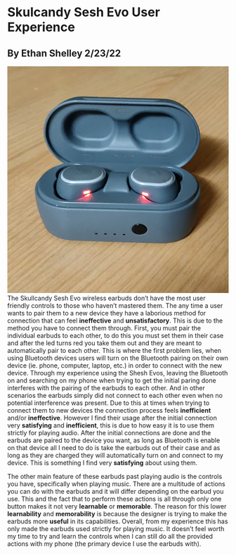 # Skulcandy Sesh Evo User Experience
## By Ethan Shelley 2/23/22
![alt text](Earbuds.jpg)
The Skullcandy Sesh Evo wireless earbuds don’t have the most user friendly controls to those who haven’t mastered them. The any time a user wants to pair them to a new 
device they have a laborious method for connection that can feel **ineffective** and **unsatisfactory**. This is due to the method you have to connect them through. First, you must pair
the individual earbuds to each other, to do this you must set them in their case and after the led turns red you take them out and they are meant to automatically pair to each 
other. This is where the first problem lies, when using Bluetooth devices users will turn on the Bluetooth pairing on their own device (ie. phone, computer, laptop, etc.) in 
order to connect with the new device. Through my experience using the Shesh Evos, leaving the Bluetooth on and searching on my phone when trying to get the initial paring done
interferes with the pairing of the earbuds to each other. And in other scenarios the earbuds simply did not connect to each other even when no potential interference was 
present. Due to this at times when trying to connect them to new devices the connection process feels **inefficient** and/or **ineffective**. However I find their usage after the 
initial connection very **satisfying** and **inefficient**, this is due to how easy it is to use them strictly for playing audio. After the initial connections are done and the earbuds
are paired to the device you want, as long as Bluetooth is enable on that device all I need to do is take the earbuds out of their case and as long as they are charged they will
automatically turn on and connect to my device. This is something I find very **satisfying** about using them.
  
The other main feature of these earbuds past playing audio is the controls you have, specifically when playing music. There are a multitude of actions you can do with the earbuds
and it will differ depending on the earbud you use. This and the fact that to perform these actions is all through only one button makes it not very **learnable** or **memorable**. The 
reason for this lower **learnability** and **memorability** is because the designer is trying to make the earbuds more **useful** in its capabilities. Overall, from my experience this has 
only made the earbuds used strictly for playing music. It doesn’t feel worth my time to try and learn the controls when I can still do all the provided actions with my phone (the 
primary device I use the earbuds with).
	
